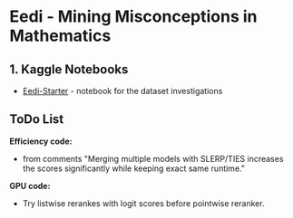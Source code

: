 # Eedi - Mining Misconceptions in Mathematics

## 1. Kaggle Notebooks

- [Eedi-Starter](https://www.kaggle.com/code/olehkivernyk/eedi-starter/) - notebook for the dataset investigations

## ToDo List

 **Efficiency code:**
- from comments "Merging multiple models with SLERP/TIES increases the scores significantly while keeping exact same runtime."

**GPU code:**
- Try listwise rerankes with logit scores before pointwise reranker.